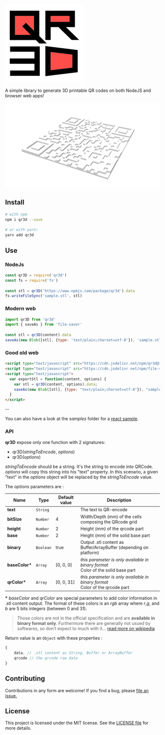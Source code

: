 ![logo](https://raw.githubusercontent.com/kaelhem/qr3d/master/resources/qr3d-logo-256.png)


A simple library to generate 3D printable QR codes on both NodeJS and browser web apps!

[![sample](https://raw.githubusercontent.com/kaelhem/qr3d/master/resources/sample.png)](https://github.com/kaelhem/qr3d/blob/master/resources/sample.stl)

## Install

```bash
# with npm
npm i qr3d --save

# or with yarn:
yarn add qr3d
```

## Use

### NodeJs

```js
const qr3D = require('qr3d')
const fs = require('fs')

const stl = qr3D('https://www.npmjs.com/package/qr3d').data
fs.writeFileSync('sample.stl', stl)
```

### Modern web

```js
import qr3D from 'qr3d'
import { saveAs } from 'file-saver'

const stl = qr3D(content).data
saveAs(new Blob([stl], {type: 'text/plain;charset=utf-8'}), 'sample.stl')
```

### Good old web

```html
<script type="text/javascript" src="https://cdn.jsdelivr.net/npm/qr3d@1.0.0/dist/qr3d.umd.js"></script>
<script type="text/javascript" src="https://cdn.jsdelivr.net/npm/file-saver@2.0.2/dist/FileSaver.min.js"></script>
<script type="text/javascript">
  var exportStl = function(content, options) {
    var stl = qr3D(content, options).data;
    saveAs(new Blob([stl], {type: "text/plain;charset=utf-8"}), "sample.stl");
  }
</script>
```
--

You can also have a look at the _samples_ folder for a [react sample](https://github.com/kaelhem/qr3d/blob/master/samples/web/sample-react.js).

### API

**qr3D** expose only one function with 2 signatures:

* qr3D(_stringToEncode_, _options_)
* qr3D(_options_)

_stringToEncode_ should be a string. It's the string to encode into QRCode.
_options_ will copy this string into his "text" property.
In this scenario, a given "text" in the _options_ object will be replaced by the _stringToEncode_ value.

The _options_ parameters are :

|Name|Type|Default value|Description
|---|---|---|---
|**text**|`String`|   |The text to QR-encode
|**bitSize**|`Number`|4|Width/Depth (mm) of the cells composing the QRcode grid
|**height**|`Number`|2|Height (mm) of the qrcode part
|**base**|`Number`|2|Height (mm) of the solid base part
|**binary**|`Boolean`|true|Output .stl content as Buffer/ArrayBuffer (depending on platform)
|**baseColor\***|`Array`|[0, 0, 0]|<div>_this parameter is only available in binary format_ <br/>Color of the solid base part</div>
|**qrColor\***|`Array`|[0, 0, 31]|<div>_this parameter is only available in binary format_ <br/>Color of the qrcode part</div>

**\*** _baseColor_ and _qrColor_ are special parameters to add color information in .stl content output.
The format of these colors is an _rgb_ array where _r_,_g_, and _b_ are 5 bits integers (between 0 and 31).
> Those colors are not in the official specification and are **available in binary format only**. Furthermore there are generally not usued by softwares, so don't expect to much with it... 
> [read more on wikipedia](https://en.wikipedia.org/wiki/STL_(file_format)#Color_in_binary_STL)

Return value is an `Object` with these properties :

```js
{
    data, // .stl content as String, Buffer or ArrayBuffer
    qrcode // the qrcode raw data
}
```

## Contributing

Contributions in any form are welcome! If you find a bug, please [file an issue.](https://github.com/kaelhem/qr3d/issues)

## License

This project is licensed under the MIT license. See the [LICENSE file](./LICENSE.md) for more details.
